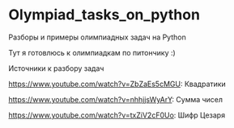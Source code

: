 # Olympiad_tasks_on_python
Разборы и примеры олимпиадных задач на Python 

Тут я готовлюсь к олимпиадкам по питончику :)

Источники к разбору задач 

https://www.youtube.com/watch?v=ZbZaEs5cMGU: Квадратики

https://www.youtube.com/watch?v=nhhjjsWyArY: Сумма чисел

https://www.youtube.com/watch?v=txZiV2cF0Uo: Шифр Цезаря

